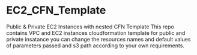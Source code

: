 # EC2_CFN_Template
Public &amp; Private EC2 Instances with nested CFN Template
This repo contains VPC and EC2 instances cloudformation template for public and private insatance
you can change the resources names and default values of parameters passed and s3 path according to your own requirements.
